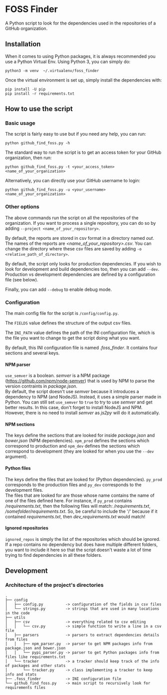 # FOSS Finder

A Python script to look for the dependencies used in the repositories of a GitHub organization.

## Installation

When it comes to using Python packages, it is always recommended you use a Python Virtual Env. Using Python 3, you can simply do:

```
python3 -m venv  ~/.virtualenv/foss_finder
```

Once the virtual environment is set up, simply install the dependencies with:

```
pip install -U pip
pip install -r requirements.txt
```

## How to use the script

### Basic usage

The script is fairly easy to use but if you need any help, you can run:

```
python github_find_foss.py -h
```

The standard way to run the script is to get an access token for your GitHub organization, then run:

```
python github_find_foss.py -t <your_access_token> <name_of_your_organization>
```

Alternatively, you can directly use your GitHub username to login:

```
python github_find_foss.py -u <your_username> <name_of_your_organization>
```

### Other options

The above commands run the script on all the repositories of the organization. If you want to process a single repository, you can do so by adding `--project <name_of_your_repository>`.

By default, the reports are stored in csv format in a directory named _out_. The names of the reports are _<name_of_your_repository>.csv_. You can change the directory where these csv files are saved by adding `-o <relative_path_of_directory>`.

By default, the script only looks for production dependencies. If you wish to look for development and build dependencies too, then you can add `--dev`. Production vs development dependencies are defined by a configuration file (see below).

Finally, you can add `--debug` to enable debug mode.

### Configuration

The main config file for the script is `/config/config.py`.

The `FIELDS` value defines the structure of the output csv files.

The `INI_PATH` value defines the path of the INI configuration file, which is the file you want to change to get the script doing what you want.

By default, this INI configuration file is named *.foss_finder*. It contains four sections and several keys.

#### NPM parser

`use_semver` is a boolean. _semver_ is a NPM package (https://github.com/npm/node-semver) that is used by NPM to parse the version contraints in _package.json_.  
By default, the script doesn't use _semver_ because it introduces a dependency to NPM (and NodeJS). Instead, it uses a simple parser made in Python. You can still set `use_semver` to `true` to try to use _semver_ and get better results. In this case, don't forget to install NodeJS and NPM. However, there is no need to install _semver_ as _js2py_ will do it automatically.

#### NPM sections

The keys define the sections that are looked for inside _package.json_ and _bower.json_ (NPM dependencies). `npm_prod` defines the sections which correspond to production and `npm_dev` defines the sections which correspond to development (they are looked for when you use the `--dev` argument).

#### Python files

The keys define the files that are looked for (Python dependencies). `py_prod` corresponds to the production files and `py_dev` corresponds to the development files.  
The files that are looked for are those whose name contains the name of one of the files defined here. For instance, if `py_prod` contains _/requirements.txt_, then the following files will match: _/requirements.txt_, _/somefolder/requirements.txt_. So, be careful to include the '/' because if it contained _requirements.txt_, then _dev_requirements.txt_ would match!

#### Ignored repositories

`ignored_repos` is simply the list of the repositories which should be ignored. If a repo contains no dependency but does have multiple different folders, you want to include it here so that the script doesn't waste a lot of time trying to find dependencies in all these folders.

## Development

### Architecture of the project's directories

```
.
├── config
│   ├── config.py          -> configuration of the fields in csv files
│   └── strings.py         -> strings that are used in many locations in the code
├── utils
│   ├── csv                -> everything related to csv editing
│   │   └── csv.py         -> simple function to write a line in a csv file
│   ├── parsers            -> parsers to extract dependencies details from files
│   │   ├── npm_parser.py  -> parser to get NPM packages info from package.json and bower.json
│   │   └── pypi_parser.py -> parser to get Python packages info from files like requirements.txt
│   └── tracker            -> a tracker should keep track of the info of packages and other stats
│       └── tracker.py     -> class implementing a tracker to keep info and stats
├── .foss_finder           -> INI configuration file
└── github_find_foss.py    -> main script to recursively look for requirements files
```

